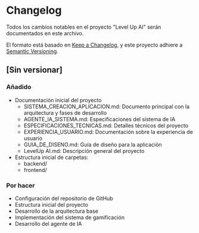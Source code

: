 # Changelog

Todos los cambios notables en el proyecto "Level Up AI" serán documentados en este archivo.

El formato está basado en [Keep a Changelog](https://keepachangelog.com/es/1.0.0/),
y este proyecto adhiere a [Semantic Versioning](https://semver.org/spec/v2.0.0.html).

## [Sin versionar]

### Añadido
- Documentación inicial del proyecto
  - SISTEMA_CREACION_APLICACION.md: Documento principal con la arquitectura y fases de desarrollo
  - AGENTE_IA_SISTEMA.md: Especificaciones del sistema de IA
  - ESPECIFICACIONES_TECNICAS.md: Detalles técnicos del proyecto
  - EXPERIENCIA_USUARIO.md: Documentación sobre la experiencia de usuario
  - GUIA_DE_DISENO.md: Guía de diseño para la aplicación
  - LevelUp AI.md: Descripción general del proyecto
- Estructura inicial de carpetas:
  - backend/
  - frontend/

### Por hacer
- Configuración del repositorio de GitHub
- Estructura inicial del proyecto
- Desarrollo de la arquitectura base
- Implementación del sistema de gamificación
- Desarrollo del agente de IA